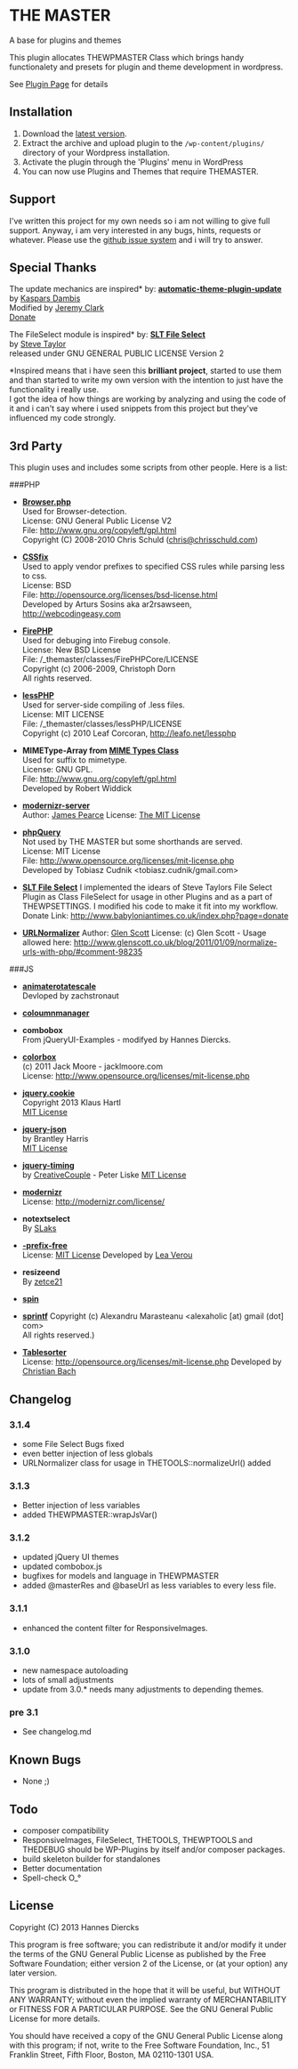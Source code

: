 THE MASTER
==========

A base for plugins and themes

This plugin allocates THEWPMASTER Class which brings handy functionalety and presets
for plugin and theme development in wordpress.

See [Plugin Page](https://github.com/Xiphe/-THE-MASTER) for details



Installation
------------

1. Download the [latest version](https://github.com/Xiphe/THEMASTER/archive/master.zip).
2. Extract the archive and upload plugin to the `/wp-content/plugins/` directory of your Wordpress installation.
3. Activate the plugin through the 'Plugins' menu in WordPress
4. You can now use Plugins and Themes that require THEMASTER.


Support
-------

I've written this project for my own needs so i am not willing to give
full support. Anyway, i am very interested in any bugs, hints, requests
or whatever. Please use the [github issue system](https://github.com/Xiphe/-THE-MASTER/issues)
and i will try to answer.


Special Thanks
--------------

The update mechanics are inspired* by:
**[automatic-theme-plugin-update](https://github.com/jeremyclark13/automatic-theme-plugin-update)**  
  by [Kaspars Dambis](kaspars@konstruktors.com)  
  Modified by [Jeremy Clark](http://clark-technet.com)  
  [Donate](https://www.paypal.com/cgi-bin/webscr?cmd=_s-xclick&hosted_button_id=73N8G8UPGDG2Q)

The FileSelect module is inspired* by:
**[SLT File Select](http://sltaylor.co.uk/wordpress/plugins/slt-file-select/)**  
  by [Steve Taylor](http://sltaylor.co.uk)  
  released under GNU GENERAL PUBLIC LICENSE Version 2  


*Inspired means that i have seen this **brilliant project**, started to use them
and than started to write my own version with the intention to just have the
functionality i really use.  
I got the idea of how things are working by analyzing and using the code of
it and i can't say where i used snippets from this project but they've
influenced my code strongly.


3rd Party
---------

This plugin uses and includes some scripts from other people.
Here is a list:

###PHP
* **[Browser.php](http://chrisschuld.com/projects/browser-php-detecting-a-users-browser-from-php/)**  
  Used for Browser-detection.  
  License: GNU General Public License V2  
  File: http://www.gnu.org/copyleft/gpl.html  
  Copyright (C) 2008-2010 Chris Schuld  (chris@chrisschuld.com)

* **[CSSfix](http://www.phpclasses.org/css-fix)**  
  Used to apply vendor prefixes to specified CSS rules while parsing less to css.  
  License: BSD  
  File: http://opensource.org/licenses/bsd-license.html  
  Developed by Arturs Sosins aka ar2rsawseen, http://webcodingeasy.com

* **[FirePHP](http://www.firephp.org/)**  
  Used for debuging into Firebug console.  
  License: New BSD License  
  File: /_themaster/classes/FirePHPCore/LICENSE  
  Copyright (c) 2006-2009, Christoph Dorn  
  All rights reserved.

* **[lessPHP](http://leafo.net/lessphp/)**  
  Used for server-side compiling of .less files.  
  License: MIT LICENSE  
  File: /_themaster/classes/lessPHP/LICENSE  
  Copyright (c) 2010 Leaf Corcoran, http://leafo.net/lessphp

* **MIMEType-Array from [MIME Types Class](http://www.phpclasses.org/phpmimetypeclass)**  
  Used for suffix to mimetype.  
  License: GNU GPL.  
  File: http://www.gnu.org/copyleft/gpl.html  
  Developed by Robert Widdick

* **[modernizr-server](https://github.com/jamesgpearce/modernizr-server)**  
  Author: [James Pearce](http://tripleodeon.com/)
  License: [The MIT License](https://github.com/jamesgpearce/modernizr-server/blob/master/LICENSE)  

* **[phpQuery](http://code.google.com/p/phpquery/)**  
  Not used by THE MASTER but some shorthands are served.  
  License: MIT License  
  File: http://www.opensource.org/licenses/mit-license.php  
  Developed by Tobiasz Cudnik <tobiasz.cudnik/gmail.com>

* **[SLT File Select](http://sltaylor.co.uk/wordpress/plugins/slt-file-select/)**
  I implemented the idears of Steve Taylors File Select Plugin as Class FileSelect for usage in other Plugins
  and as a part of THEWPSETTINGS. I modified his code to make it fit into my workflow.
  Donate Link: http://www.babyloniantimes.co.uk/index.php?page=donate

* **[URLNormalizer](https://github.com/glenscott/url-normalizer)**
  Author: [Glen Scott](http://www.glenscott.co.uk/)
  License: (c) Glen Scott - Usage allowed here: http://www.glenscott.co.uk/blog/2011/01/09/normalize-urls-with-php/#comment-98235


###JS
* **[animaterotatescale](https://github.com/zachstronaut/jquery-animate-css-rotate-scale/blob/master/jquery-animate-css-rotate-scale.js)**  
  Devloped by zachstronaut

* **[coloumnmanager](http://p.sohei.org/jquery-plugins/columnmanager/)**  

* **combobox**  
  From jQueryUI-Examples - modifyed by Hannes Diercks.

* **[colorbox](http://www.jacklmoore.com/colorbox)**  
  (c) 2011 Jack Moore - jacklmoore.com  
  License: http://www.opensource.org/licenses/mit-license.php

* **[jquery.cookie](https://github.com/carhartl/jquery-cookie)**  
  Copyright 2013 Klaus Hartl  
  [MIT License](https://github.com/carhartl/jquery-cookie/blob/master/MIT-LICENSE.txt)

* **[jquery-json](code.google.com/p/jquery-json)**  
  by Brantley Harris  
  [MIT License](http://opensource.org/licenses/mit-license.php)

* **[jquery-timing](https://github.com/creativecouple/jquery-timing)**  
  by [CreativeCouple](http://www.creativecouple.de/) - Peter Liske
  [MIT License](https://github.com/creativecouple/jquery-timing/blob/master/README.md)

* **[modernizr](www.modernizr.com)**  
  License: http://modernizr.com/license/

* **notextselect**  
  By [SLaks](http://stackoverflow.com/users/34397/slaks)

* **[-prefix-free](http://leaverou.github.com/prefixfree/)**  
  License: [MIT License](http://www.opensource.org/licenses/mit-license.php)
  Developed by [Lea Verou](http://lea.verou.me/)

* **resizeend**  
  By [zetce21](http://forum.jquery.com/user/zetce21)

* **[spin](http://fgnass.github.com/spin.js#v1.2.5)**  

* **[sprintf](http://www.diveintojavascript.com/projects/javascript-sprintf)**
  Copyright (c) Alexandru Marasteanu <alexaholic [at) gmail (dot] com>  
  All rights reserved.)  

* **[Tablesorter](http://tablesorter.com/docs/)**  
  License: http://opensource.org/licenses/mit-license.php
  Developed by [Christian Bach](https://twitter.com/lovepeacenukes)


Changelog
---------

### 3.1.4
+ some File Select Bugs fixed
+ even better injection of less globals
+ URLNormalizer class for usage in THETOOLS::normalizeUrl() added 

### 3.1.3
+ Better injection of less variables
+ added THEWPMASTER::wrapJsVar()

### 3.1.2
+ updated jQuery UI themes
+ updated combobox.js
+ bugfixes for models and language in THEWPMASTER
+ added @masterRes and @baseUrl as less variables to every less file.

### 3.1.1
+ enhanced the content filter for ResponsiveImages.

### 3.1.0
+ new namespace autoloading
+ lots of small adjustments
+ update from 3.0.* needs many adjustments to depending themes.

### pre 3.1
+ See changelog.md


Known Bugs
----------

+   None ;)


Todo
----

+ composer compatibility
+ ResponsiveImages, FileSelect, THETOOLS, THEWPTOOLS and THEDEBUG should be
  WP-Plugins by itself and/or composer packages.
+	build skeleton builder for standalones
+ Better documentation
+ Spell-check O_°

License
-------

Copyright (C) 2013 Hannes Diercks

This program is free software; you can redistribute it and/or modify
it under the terms of the GNU General Public License as published by
the Free Software Foundation; either version 2 of the License, or
(at your option) any later version.

This program is distributed in the hope that it will be useful,
but WITHOUT ANY WARRANTY; without even the implied warranty of
MERCHANTABILITY or FITNESS FOR A PARTICULAR PURPOSE.  See the
GNU General Public License for more details.

You should have received a copy of the GNU General Public License along
with this program; if not, write to the Free Software Foundation, Inc.,
51 Franklin Street, Fifth Floor, Boston, MA 02110-1301 USA.